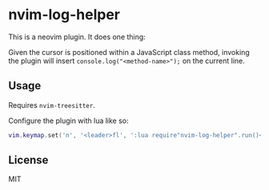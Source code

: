 # nvim-log-helper

This is a neovim plugin. It does one thing:

Given the cursor is positioned within a JavaScript class method, invoking the plugin will insert `console.log("<method-name>");` on the current line.

## Usage

Requires `nvim-treesitter`.

Configure the plugin with lua like so:

```lua
vim.keymap.set('n', '<leader>fl', ':lua require"nvim-log-helper".run()<cr>')
```

## License

MIT
